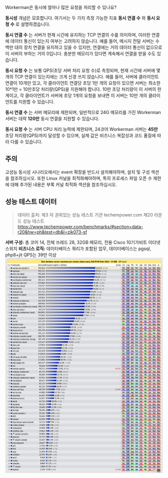 Workerman은 동시에 얼마나 많은 요청을 처리할 수 있나요?

**동시성** 개념은 모호합니다. 여기서는 두 가지 측정 가능한 지표 **동시 연결 수** 와 **동시 요청 수** 로 설명하겠습니다.

**동시 연결 수** 는 서버가 현재 시간에 유지하는 TCP 연결의 수를 의미하며, 이러한 연결에 데이터 통신이 있는지 여부는 고려하지 않습니다. 예를 들어, 메시지 전달 서버는 수백만 대의 장치 연결을 유지하고 있을 수 있지만, 연결에는 거의 데이터 통신이 없으므로이 서버의 부하는 거의 0입니다. 충분한 메모리가 있다면 계속해서 연결을 받을 수도 있습니다.

**동시 요청 수** 는 보통 QPS(초당 서버 처리 요청 수)로 측정되며, 현재 시간에 서버에 몇 개의 TCP 연결이 있는지에는 크게 신경 쓰지 않습니다. 예를 들어, 서버에 클라이언트 연결이 10개만 있고, 각 클라이언트 연결당 초당 1만 개의 요청이 있으면 서버는 최소한 10*1만 = 10만초당 처리량(QPS)을 지원해야 합니다. 10만 초당 처리량이 이 서버의 한계이고, 각 클라이언트가 서버에 초당 1개의 요청을 보내면 이 서버는 10만 개의 클라이언트를 지원할 수 있습니다.

**동시 연결 수** 는 서버 메모리에 제한되며, 일반적으로 24G 메모리를 가진 Workerman 서버는 대략 **120만** 동시 연결을 지원할 수 있습니다.

**동시 요청 수** 는 서버 CPU 처리 능력에 제한되며, 24코어 Workerman 서버는 **45만** 초당 처리량(QPS)까지 달성할 수 있으며, 실제 값은 비즈니스 복잡성과 코드 품질에 따라 다를 수 있습니다.

## 주의

고성능 동시성 시나리오에서는 event 확장을 반드시 설치해야하며, 설치 및 구성 섹션을 참조하십시오. 또한 Linux 커널을 최적화해야하며, 특히 프로세스 파일 오픈 수 제한에 대해 추가된 내용은 부록 커널 최적화 섹션을 참조하십시오.

## 성능 테스트 데이터
> 데이터 출처: 제3 자 권위있는 성능 테스트 기관 techempower.com 제20 라운드 성능 테스트
https://www.techempower.com/benchmarks/#section=data-r20&hw=ph&test=db&l=zik073-sf

**서버 구성:**
총 코어 14, 전체 쓰레드 28, 32GB 메모리, 전용 Cisco 10기가비트 이더넷 스위치
**비즈니스 로직:**
데이터베이스 쿼리가 포함된 업무, 데이터베이스는 pgsql, php8+jit
QPS는 39만 이상
![](../images/screenshot_1636522357217.png)
